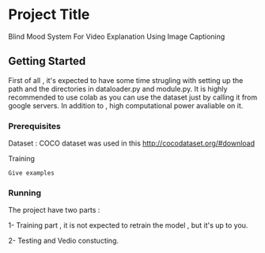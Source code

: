 # Project Title

Blind Mood System For Video Explanation Using Image Captioning

## Getting Started

First of all , it's expected to have some time strugling with setting up the path and the directories in dataloader.py and module.py. It is highly recommended to use colab as you can use the dataset just by calling it from google servers. In addition to , high computational power avaliable on it.

### Prerequisites

Dataset : COCO dataset was used in this  http://cocodataset.org/#download 

Training
```
Give examples
```

### Running

The project have two parts : 

1- Training part , it is not expected to retrain the model , but it's up to you.

2- Testing and Vedio constucting.







